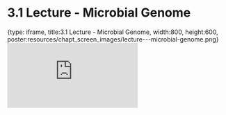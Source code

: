 # 3.1 Lecture - Microbial Genome
 
{type: iframe, title:3.1 Lecture - Microbial Genome, width:800, height:600, poster:resources/chapt_screen_images/lecture---microbial-genome.png}
![](http://science.c-moor.org/CURE-MicrobialMysteries/lecture---microbial-genome.html)
 

 
